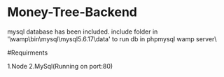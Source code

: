# Money-Tree-Backend

mysql database has been included.
include folder in '\wamp\bin\mysql\mysql5.6.17\data' to run db in phpmysql wamp server\

#Requirments

1.Node
2.MySql(Running on port:80)
